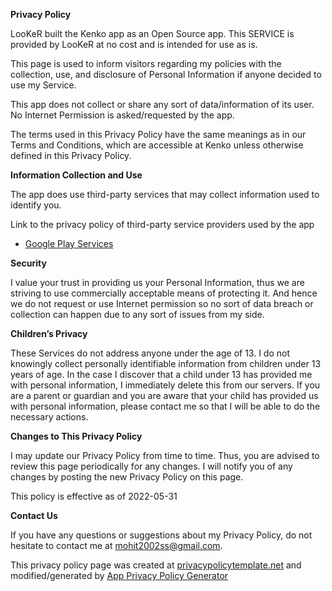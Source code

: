 **Privacy Policy**

LooKeR built the Kenko app as an Open Source app. This SERVICE is provided by LooKeR at no cost and is intended for use as is.

This page is used to inform visitors regarding my policies with the collection, use, and disclosure of Personal Information if anyone decided to use my Service.

This app does not collect or share any sort of data/information of its user. No Internet Permission is asked/requested by the app.

The terms used in this Privacy Policy have the same meanings as in our Terms and Conditions, which are accessible at Kenko unless otherwise defined in this Privacy Policy.

**Information Collection and Use**

The app does use third-party services that may collect information used to identify you.

Link to the privacy policy of third-party service providers used by the app

*   [Google Play Services](https://www.google.com/policies/privacy/)

**Security**

I value your trust in providing us your Personal Information, thus we are striving to use commercially acceptable means of protecting it. And hence we do not request or use Internet permission so no sort of data breach or collection can happen due to any sort of issues from my side.

**Children’s Privacy**

These Services do not address anyone under the age of 13. I do not knowingly collect personally identifiable information from children under 13 years of age. In the case I discover that a child under 13 has provided me with personal information, I immediately delete this from our servers. If you are a parent or guardian and you are aware that your child has provided us with personal information, please contact me so that I will be able to do the necessary actions.

**Changes to This Privacy Policy**

I may update our Privacy Policy from time to time. Thus, you are advised to review this page periodically for any changes. I will notify you of any changes by posting the new Privacy Policy on this page.

This policy is effective as of 2022-05-31

**Contact Us**

If you have any questions or suggestions about my Privacy Policy, do not hesitate to contact me at mohit2002ss@gmail.com.

This privacy policy page was created at [privacypolicytemplate.net](https://privacypolicytemplate.net) and modified/generated by [App Privacy Policy Generator](https://app-privacy-policy-generator.nisrulz.com/)
